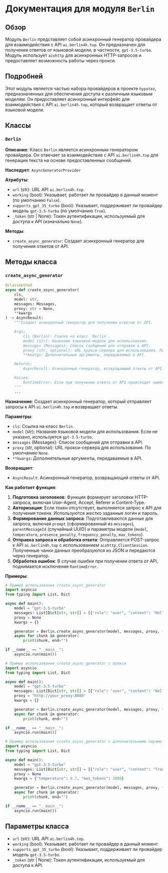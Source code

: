 # Документация для модуля `Berlin`

## Обзор

Модуль `Berlin` представляет собой асинхронный генератор провайдера для взаимодействия с API `ai.berlin4h.top`. Он предназначен для получения ответов от языковой модели, в частности, `gpt-3.5-turbo`. Модуль использует `aiohttp` для асинхронных HTTP-запросов и предоставляет возможность работы через прокси.

## Подробней

Этот модуль является частью набора провайдеров в проекте `hypotez`, предназначенных для обеспечения доступа к различным языковым моделям. Он предоставляет асинхронный интерфейс для взаимодействия с API `ai.berlin4h.top`, который возвращает ответы от языковой модели.

## Классы

### `Berlin`

**Описание**: Класс `Berlin` является асинхронным генератором провайдера. Он отвечает за взаимодействие с API `ai.berlin4h.top` для генерации текста на основе предоставленных сообщений.

**Наследует**: `AsyncGeneratorProvider`

**Атрибуты**:
- `url` (str): URL API `ai.berlin4h.top`.
- `working` (bool): Указывает, работает ли провайдер в данный момент (по умолчанию `False`).
- `supports_gpt_35_turbo` (bool): Указывает, поддерживает ли провайдер модель `gpt-3.5-turbo` (по умолчанию `True`).
- `_token` (str | None): Токен аутентификации, используемый для доступа к API (изначально `None`).

**Методы**:
- `create_async_generator`: Создает асинхронный генератор для получения ответов от API.

## Методы класса

### `create_async_generator`

```python
@classmethod
async def create_async_generator(
    cls,
    model: str,
    messages: Messages,
    proxy: str = None,
    **kwargs
) -> AsyncResult:
    """Создает асинхронный генератор для получения ответов от API.

    Args:
        cls (Berlin): Ссылка на класс `Berlin`.
        model (str): Название языковой модели для использования.
        messages (Messages): Список сообщений для отправки в API.
        proxy (str, optional): URL прокси-сервера для использования. По умолчанию `None`.
        **kwargs: Дополнительные аргументы, передаваемые в API.

    Returns:
        AsyncResult: Асинхронный генератор, возвращающий ответы от API.

    Raises:
        RuntimeError: Если при получении ответа от API происходит ошибка.
    """
    ...
```

**Назначение**: Создает асинхронный генератор, который отправляет запросы к API `ai.berlin4h.top` и возвращает ответы.

**Параметры**:
- `cls`: Ссылка на класс `Berlin`.
- `model` (str): Название языковой модели для использования. Если не указано, используется `gpt-3.5-turbo`.
- `messages` (Messages): Список сообщений для отправки в API.
- `proxy` (str, optional): URL прокси-сервера для использования. По умолчанию `None`.
- `**kwargs`: Дополнительные аргументы, передаваемые в API.

**Возвращает**:
- `AsyncResult`: Асинхронный генератор, возвращающий ответы от API.

**Как работает функция**:

1. **Подготовка заголовков**: Функция формирует заголовки HTTP-запроса, включая User-Agent, Accept, Referer и Content-Type.
2. **Авторизация**: Если токен отсутствует, выполняется запрос к API для получения токена. Используются жестко заданные логин и пароль.
3. **Формирование данных запроса**: Подготавливаются данные для запроса, включая `prompt` (сформированный из `messages`), `parentMessageId` (случайный UUID) и параметры модели (`model`, `temperature`, `presence_penalty`, `frequency_penalty`, `max_tokens`).
4. **Отправка запроса и обработка ответа**: Отправляется POST-запрос к API `ai.berlin4h.top` с использованием `aiohttp.ClientSession`. Полученные чанки данных преобразуются из JSON и передаются через генератор.
5. **Обработка ошибок**: В случае ошибки при получении ответа от API, поднимается исключение `RuntimeError`.

**Примеры**:

```python
# Пример использования create_async_generator
import asyncio
from typing import List, Dict

async def main():
    model = "gpt-3.5-turbo"
    messages: List[Dict[str, str]] = [{"role": "user", "content": "Hello, how are you?"}]
    proxy = None
    kwargs = {}

    generator = Berlin.create_async_generator(model, messages, proxy, **kwargs)
    async for chunk in generator:
        print(chunk, end="")

if __name__ == "__main__":
    asyncio.run(main())
```
```python
# Пример использования create_async_generator с прокси
import asyncio
from typing import List, Dict

async def main():
    model = "gpt-3.5-turbo"
    messages: List[Dict[str, str]] = [{"role": "user", "content": "Hello, how are you?"}]
    proxy = "http://your_proxy:8080"
    kwargs = {}

    generator = Berlin.create_async_generator(model, messages, proxy, **kwargs)
    async for chunk in generator:
        print(chunk, end="")

if __name__ == "__main__":
    asyncio.run(main())
```
```python
# Пример использования create_async_generator с дополнительными параметрами
import asyncio
from typing import List, Dict

async def main():
    model = "gpt-3.5-turbo"
    messages: List[Dict[str, str]] = [{"role": "user", "content": "Translate to french: Hello, how are you?"}]
    proxy = None
    kwargs = {"temperature": 0.7, "max_tokens": 2000}

    generator = Berlin.create_async_generator(model, messages, proxy, **kwargs)
    async for chunk in generator:
        print(chunk, end="")

if __name__ == "__main__":
    asyncio.run(main())
```

## Параметры класса

- `url` (str): URL API `ai.berlin4h.top`.
- `working` (bool): Указывает, работает ли провайдер в данный момент.
- `supports_gpt_35_turbo` (bool): Указывает, поддерживает ли провайдер модель `gpt-3.5-turbo`.
- `_token` (str | None): Токен аутентификации, используемый для доступа к API.

```